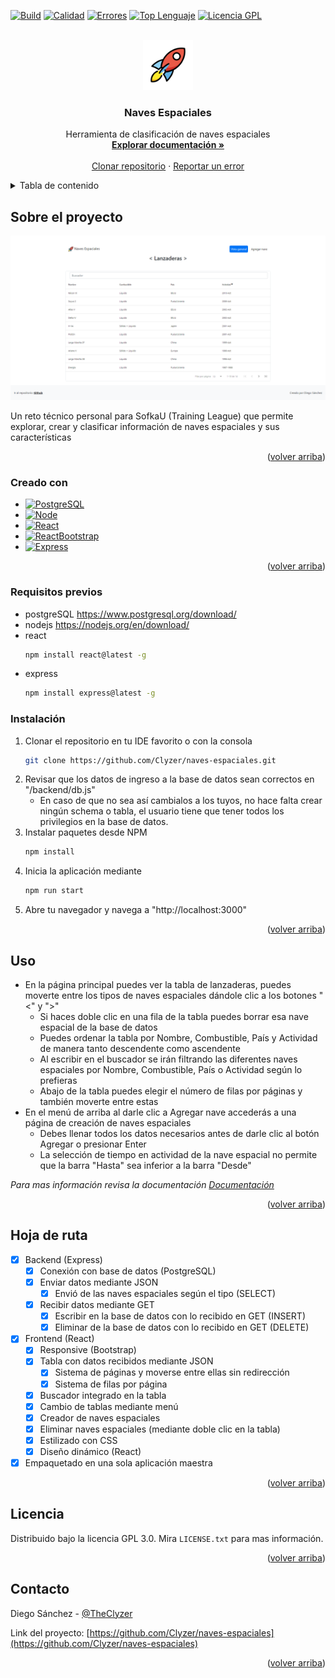 <a name="inicio"></a>

[![Build][build-shield]][build-url]
[![Calidad][codequality-shield]][codequality-url]
[![Errores][issues-shield]][issues-url]
[![Top Lenguaje][toplanguage-shield]][toplanguage-url]
[![Licencia GPL][license-shield]][license-url]

<!-- LOGO DEL PROYECTO -->
<br />
<div align="center">
  <a href="https://github.com/Clyzer/naves-espaciales">
    <img src="frontend/public/logo192.png" alt="Logo" width="80" height="80"> <!-- El logo fue obtenido en openmoji.org bajo una licencia CC BY-SA 4.0 -->
  </a>

<h3 align="center">Naves Espaciales</h3>

  <p align="center">
    Herramienta de clasificación de naves espaciales
    <br />
    <a href="https://github.com/Clyzer/naves-espaciales/wiki"><strong>Explorar documentación »</strong></a>
    <br />
    <br />
    <a href="https://github.com/Clyzer/naves-espaciales.git">Clonar repositorio</a>
    ·
    <a href="https://github.com/Clyzer/naves-espaciales/issues">Reportar un error</a>
  </p>
</div>

<!-- TABLA DE CONTENIDO-->
<details>
  <summary>Tabla de contenido</summary>
  <ol>
    <li>
      <a href="#sobre-el-proyecto">Sobre el proyecto</a>
      <ul>
        <li><a href="#creado-con">Creado con</a></li>
        <li><a href="#requisitos-previos">Requisitos previos</a></li>
        <li><a href="#instalacion">Instalación</a></li>
      </ul>
    </li>
    <li><a href="#uso">Uso</a></li>
    <li><a href="#licencia">Licencia</a></li>
    <li><a href="#contacto">Contacto</a></li>
  </ol>
</details>

<!-- Sobre el proyecto -->
## Sobre el proyecto

[![Captura de pantalla del proyecto][product-screenshot]](https://github.com/Clyzer/naves-espaciales)

Un reto técnico personal para SofkaU (Training League) que permite explorar, crear y clasificar información de naves espaciales y sus características

<p align="right">(<a href="#inicio">volver arriba</a>)</p>

### Creado con

* [![PostgreSQL][Postgre.sql]][Postgre-url]
* [![Node][Node.js]][Node-url]
* [![React][React.js]][React-url]
* [![ReactBootstrap][ReactBootstrap.css]][ReactBootstrap-url]
* [![Express][Express.js]][Express-url]

<p align="right">(<a href="#inicio">volver arriba</a>)</p>

### Requisitos previos

* postgreSQL
  https://www.postgresql.org/download/
* nodejs
  https://nodejs.org/en/download/
* react
  ```sh
  npm install react@latest -g
  ```
* express
  ```sh
  npm install express@latest -g
  ```

### Instalación

1. Clonar el repositorio en tu IDE favorito o con la consola
   ```sh
   git clone https://github.com/Clyzer/naves-espaciales.git
   ```
2. Revisar que los datos de ingreso a la base de datos sean correctos en "/backend/db.js"
    - En caso de que no sea así cambialos a los tuyos, no hace falta crear ningún schema o tabla, 
      el usuario tiene que tener todos los privilegios en la base de datos.
3. Instalar paquetes desde NPM
   ```sh
   npm install
   ```
4. Inicia la aplicación mediante
   ```sh
   npm run start
   ```
5. Abre tu navegador y navega a "http://localhost:3000"

<p align="right">(<a href="#inicio">volver arriba</a>)</p>



<!-- Ejemplos de uso -->
## Uso

- En la página principal puedes ver la tabla de lanzaderas, puedes moverte entre los tipos de naves espaciales dándole clic a los botones "<" y ">"
  - Si haces doble clic en una fila de la tabla puedes borrar esa nave espacial de la base de datos
  - Puedes ordenar la tabla por Nombre, Combustible, País y Actividad de manera tanto descendente como ascendente
  - Al escribir en el buscador se irán filtrando las diferentes naves espaciales por Nombre, Combustible, País o Actividad según lo prefieras
  - Abajo de la tabla puedes elegir el número de filas por páginas y también moverte entre estas
- En el menú de arriba al darle clic a Agregar nave accederás a una página de creación de naves espaciales
  - Debes llenar todos los datos necesarios antes de darle clic al botón Agregar o presionar Enter
  - La selección de tiempo en actividad de la nave espacial no permite que la barra "Hasta" sea inferior a la barra "Desde"

_Para mas información revisa la documentación [Documentación](https://github.com/Clyzer/naves-espaciales/wiki)_

<p align="right">(<a href="#inicio">volver arriba</a>)</p>



<!-- Hoja de ruta -->
## Hoja de ruta

- [x] Backend (Express)
  - [x] Conexión con base de datos (PostgreSQL)
  - [x] Enviar datos mediante JSON
    - [x] Envió de las naves espaciales según el tipo (SELECT)
  - [x] Recibir datos mediante GET
    - [x] Escribir en la base de datos con lo recibido en GET (INSERT)
    - [x] Eliminar de la base de datos con lo recibido en GET (DELETE)
- [x] Frontend (React)
  - [x] Responsive (Bootstrap)
  - [x] Tabla con datos recibidos mediante JSON
    - [x] Sistema de páginas y moverse entre ellas sin redirección
    - [x] Sistema de filas por página
  - [x] Buscador integrado en la tabla
  - [x] Cambio de tablas mediante menú
  - [x] Creador de naves espaciales
  - [x] Eliminar naves espaciales (mediante doble clic en la tabla)
  - [x] Estilizado con CSS
  - [x] Diseño dinámico (React)
- [x] Empaquetado en una sola aplicación maestra

<p align="right">(<a href="#inicio">volver arriba</a>)</p>

<!-- Licencia -->
## Licencia

Distribuido bajo la licencia GPL 3.0. Mira `LICENSE.txt` para mas información.

<p align="right">(<a href="#inicio">volver arriba</a>)</p>



<!-- Contacto -->
## Contacto

Diego Sánchez - [@TheClyzer](https://twitter.com/TheClyzer)

Link del proyecto: [https://github.com/Clyzer/naves-espaciales](https://github.com/Clyzer/naves-espaciales)

<p align="right">(<a href="#inicio">volver arriba</a>)</p>



<!-- MARKDOWN -->
[build-shield]: https://img.shields.io/github/workflow/status/clyzer/naves-espaciales/Node.js%20CI?style=for-the-badge
[build-url]: https://github.com/Clyzer/naves-espaciales/actions
[codequality-shield]: https://img.shields.io/codefactor/grade/github/Clyzer/naves-espaciales?style=for-the-badge&label=calidad
[codequality-url]: https://www.codefactor.io/repository/github/clyzer/naves-espaciales
[issues-shield]: https://img.shields.io/github/issues/Clyzer/naves-espaciales.svg?style=for-the-badge&label=Errores
[issues-url]: https://github.com/Clyzer/naves-espaciales/issues
[toplanguage-shield]: https://img.shields.io/github/languages/top/clyzer/naves-espaciales?style=for-the-badge
[toplanguage-url]: https://github.com/Clyzer/naves-espaciales/
[license-shield]: https://img.shields.io/github/license/Clyzer/naves-espaciales.svg?style=for-the-badge&label=Licencia
[license-url]: https://github.com/Clyzer/naves-espaciales/blob/master/LICENSE.txt
[product-screenshot]: /frontend/public/images/captura.png
[Postgre.sql]: https://img.shields.io/badge/PostgreSQL-20232A?style=for-the-badge&logo=postgresql
[Postgre-url]: https://www.postgresql.org/
[Node.js]: https://img.shields.io/badge/Node.js-20232A?style=for-the-badge&logo=node.js
[Node-url]: https://nodejs.org/
[React.js]: https://img.shields.io/badge/React-20232A?style=for-the-badge&logo=react
[React-url]: https://reactjs.org/
[ReactBootstrap.css]: https://img.shields.io/badge/React--Bootstrap-20232A?style=for-the-badge&logo=bootstrap
[ReactBootstrap-url]: https://react-bootstrap.github.io
[Express.js]: https://img.shields.io/badge/Express-20232A?style=for-the-badge&logo=express
[Express-url]: https://expressjs.com
